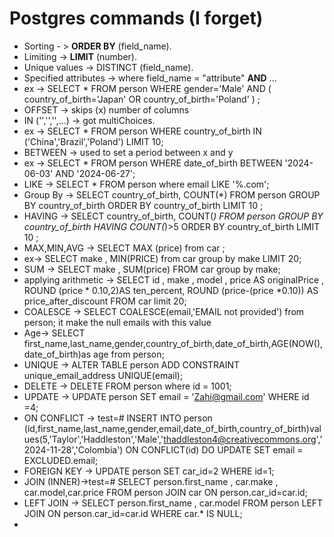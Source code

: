 # Postgres commands (I forget)

- Sorting - > **ORDER BY** (field_name).
- Limiting -> **LIMIT** (number).
- Unique values -> DISTINCT (field_name).
- Specified attributes -> where field_name = "attribute" **AND**  ... 
- ex ->  SELECT * FROM person WHERE gender='Male' AND ( country_of_birth='Japan' OR country_of_birth='Poland' ) ;
- OFFSET -> skips (x) number of columns
- IN ('','','',...) -> got multiChoices.
- ex ->  SELECT * FROM person WHERE country_of_birth IN ('China','Brazil','Poland') LIMIT 10;
- BETWEEN -> used to set a period between x and y 
- ex -> SELECT * FROM person WHERE date_of_birth BETWEEN  '2024-06-03' AND '2024-06-27';
- LIKE -> SELECT * FROM person where email LIKE '%.com';
-  Group By -> SELECT country_of_birth, COUNT(*) FROM person GROUP BY country_of_birth ORDER BY country_of_birth LIMIT 10 ;
-  HAVING -> SELECT country_of_birth, COUNT(*) FROM person GROUP BY country_of_birth HAVING COUNT(*)>5 ORDER BY country_of_birth LIMIT 10 ;
-  MAX,MIN,AVG ->  SELECT MAX (price) from car ;
-  ex-> SELECT make  , MIN(PRICE) from car group by make LIMIT 20;
-  SUM -> SELECT make , SUM(price) FROM car group by make;
-  applying arithmetic -> SELECT id , make , model , price AS originalPrice , ROUND (price * 0.10,2)AS ten_percent, ROUND (price-(price *0.10)) AS price_after_discount FROM car limit 20;
-  COALESCE -> SELECT COALESCE(email,'EMAIL not provided') from person; it make the null emails with this value 
-  Age-> SELECT first_name,last_name,gender,country_of_birth,date_of_birth,AGE(NOW(),date_of_birth)as age from person;
-  UNIQUE -> ALTER TABLE person ADD CONSTRAINT unique_email_address UNIQUE(email);
-  DELETE ->  DELETE FROM person where id = 1001;
-  UPDATE -> UPDATE person SET email = 'Zahi@gmail.com' WHERE id =4;
-  ON CONFLICT -> test=# INSERT INTO person (id,first_name,last_name,gender,email,date_of_birth,country_of_birth)values(5,'Taylor','Haddleston','Male','thaddleston4@creativecommons.org',' 2024-11-28','Colombia') ON CONFLICT(id) DO UPDATE SET email = EXCLUDED.email;
-  FOREIGN KEY -> UPDATE person SET car_id=2 WHERE id=1;
- JOIN (INNER)->test=# SELECT person.first_name , car.make , car.model,car.price FROM person JOIN car ON person.car_id=car.id; 
- LEFT JOIN -> SELECT person.first_name , car.model FROM person  LEFT  JOIN ON  person.car_id=car.id WHERE car.* IS NULL;
- 